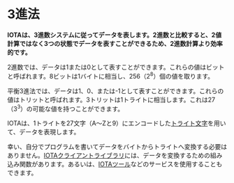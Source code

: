 # 3進法
<!-- # Trinary -->

**IOTAは、3進数システムに従ってデータを表します。2進数と比較すると、2値計算ではなく3つの状態でデータを表すことができるため、2進数計算より効率的です。**
<!-- **IOTA represents data according to the trinary numeric system. Compared to binary, trinary computing is more efficient as it can represent data in three states rather then just two.** -->

2進数では、データは1または0として表すことができます。これらの値はビットと呼ばれます。8ビットは1バイトに相当し、256（2<sup>8</sup>）個の値を取ります。
<!-- In binary, data can be represented as either 1 or 0. These values are called bits. Eight bits is equal to one byte, which can have 256 (2<sup>8</sup>) possible values. -->

平衡3進法では、データは1、0、または-1として表すことができます。これらの値はトリットと呼ばれます。3トリットは1トライトに相当します。これは27（3<sup>3</sup>）の可能な値を持つことができます。
<!-- In balanced trinary, data can be represented as 1, 0, or -1. These values are called trits. Three trits is equal to one tryte, which can have 27 (3<sup>3</sup>) possible values. -->

IOTAは、1トライトを27文字（A〜Zと9）にエンコードした[トライト文字](../references/tryte-alphabet.md)を用いて、データを表現します。
<!-- IOTA represents data as tryte-encoded characters, according to the [tryte alphabet](../references/tryte-alphabet.md) where each of the 27 characters consists of one tryte. -->

幸い、自分でプログラムを書いてデータをバイトからトライトへ変換する必要はありません。[IOTAクライアントライブラリ](root://client-libraries/0.1/introduction/overview.md)には、データを変換するための組み込み関数があります。あるいは、[IOTAツール](https://laurencetennant.com/iota-tools/index.html)などのサービスを使用することもできます。
<!-- Luckily, you don't have to convert data from bytes to trytes yourself. The [IOTA client libraries](root://client-libraries/0.1/introduction/overview.md) have built-in functions for converting data. Or, you can use a service such as [IOTA tools](https://laurencetennant.com/iota-tools/index.html). -->
